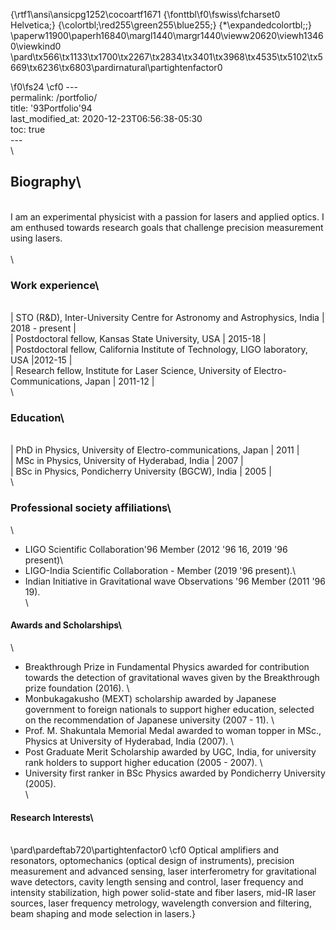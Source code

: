 {\rtf1\ansi\ansicpg1252\cocoartf1671
{\fonttbl\f0\fswiss\fcharset0 Helvetica;}
{\colortbl;\red255\green255\blue255;}
{\*\expandedcolortbl;;}
\paperw11900\paperh16840\margl1440\margr1440\vieww20620\viewh13460\viewkind0
\pard\tx566\tx1133\tx1700\tx2267\tx2834\tx3401\tx3968\tx4535\tx5102\tx5669\tx6236\tx6803\pardirnatural\partightenfactor0

\f0\fs24 \cf0 ---\
permalink: /portfolio/\
title: \'93Portfolio\'94\
last_modified_at: 2020-12-23T06:56:38-05:30\
toc: true\
---\
\
## Biography\
\
I am an experimental physicist with a passion for lasers and applied optics. I am enthused towards research goals that challenge precision measurement using lasers.\
\
\
### Work experience\
\
| STO (R&D), Inter-University Centre for Astronomy and Astrophysics, India | 2018 - present |\
| Postdoctoral fellow, Kansas State University, USA | 2015-18 |\
| Postdoctoral fellow, California Institute of Technology, LIGO laboratory, USA |2012-15 |\
| Research fellow, Institute for Laser Science, University of Electro-Communications, Japan | 2011-12 |\
\
### Education\
\
| PhD in Physics, University of Electro-communications, Japan | 2011 |\
| MSc in Physics, University of Hyderabad, India | 2007 |\
| BSc in Physics, Pondicherry University (BGCW), India | 2005 |\
\
### Professional society affiliations\
\
- LIGO Scientific Collaboration\'96 Member (2012 \'96 16, 2019 \'96 present)\
- LIGO-India Scientific Collaboration - Member (2019 \'96 present).\
- Indian Initiative in Gravitational wave Observations \'96 Member (2011 \'96 19).\
\
#### Awards and Scholarships\
\
 - Breakthrough Prize in Fundamental Physics awarded for contribution towards the detection of gravitational waves given by the Breakthrough prize foundation (2016). \
 -  Monbukagakusho (MEXT) scholarship awarded by Japanese government to foreign nationals to support higher education, selected on the recommendation of Japanese university (2007 - 11). \
 - Prof. M. Shakuntala Memorial Medal awarded to woman topper in MSc., Physics at University of Hyderabad, India (2007). \
 - Post Graduate Merit Scholarship awarded by UGC, India, for university rank holders to support higher education (2005 - 2007). \
 - University first ranker in BSc Physics awarded by Pondicherry University (2005). \
\
#### Research Interests\
\
\pard\pardeftab720\partightenfactor0
\cf0 Optical amplifiers and resonators, optomechanics (optical design of instruments), precision measurement and advanced sensing, laser interferometry for gravitational wave detectors, cavity length sensing and control, laser frequency and intensity stabilization, high power solid-state and fiber lasers, mid-IR laser sources, laser frequency metrology, wavelength conversion and filtering, beam shaping and mode selection in lasers.}